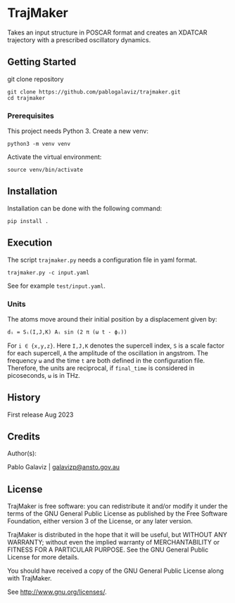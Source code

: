 # TrajMaker

Takes an input structure in POSCAR format and creates an XDATCAR trajectory with a prescribed oscillatory dynamics.


## Getting Started

git clone repository 
```shell
git clone https://github.com/pablogalaviz/trajmaker.git
cd trajmaker
```

### Prerequisites

This project needs Python 3. Create a new venv:
```shell
python3 -m venv venv
```
Activate the virtual environment:
```shell
source venv/bin/activate
```

## Installation
Installation can be done with the following command:
```shell
pip install .
```
## Execution
The script `trajmaker.py` needs a configuration file in yaml format.
```shell
trajmaker.py -c input.yaml
```
See for example `test/input.yaml`.

### Units
The atoms move around their initial position by a displacement given by:

```latex
dᵢ = Sᵢ(I,J,K) Aᵢ sin (2 π (ω t - ϕᵢ))
```
For `i ∈ {x,y,z}`. Here `I,J,K` denotes the supercell index, `S` is a scale factor for each supercell, `A` 
the amplitude of the oscillation in angstrom. 
The frequency `ω` and the time `t` are both defined in the configuration file. 
Therefore, the units are reciprocal, if `final_time` is considered in picoseconds, `ω` is in THz.



## History

First release Aug 2023

## Credits

Author(s): 


Pablo Galaviz | galavizp@ansto.gov.au


## License

TrajMaker is free software: you can redistribute it and/or modify
it under the terms of the GNU General Public License as published by
the Free Software Foundation, either version 3 of the License, or
any later version.

TrajMaker is distributed in the hope that it will be useful,
but WITHOUT ANY WARRANTY; without even the implied warranty of
MERCHANTABILITY or FITNESS FOR A PARTICULAR PURPOSE.  See the
GNU General Public License for more details.

You should have received a copy of the GNU General Public License
along with TrajMaker.  

See <http://www.gnu.org/licenses/>.
